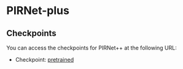 # PIRNet-plus

## Checkpoints

You can access the checkpoints for PIRNet++ at the following URL:

- Checkpoint: [pretrained]([https://www.example.com/checkpoint_1](https://drive.google.com/drive/folders/1mbcB_SVK3beaxeRQYXtkHuwEQ4IT_OMX?usp=sharing)https://drive.google.com/drive/folders/1mbcB_SVK3beaxeRQYXtkHuwEQ4IT_OMX?usp=sharing)
